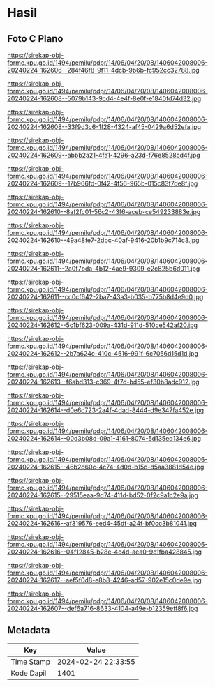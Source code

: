 # Hasil

## Foto C Plano

https://sirekap-obj-formc.kpu.go.id/1494/pemilu/pdpr/14/06/04/20/08/1406042008006-20240224-162606--284f46f8-9f11-4dcb-9b6b-fc952cc32788.jpg

https://sirekap-obj-formc.kpu.go.id/1494/pemilu/pdpr/14/06/04/20/08/1406042008006-20240224-162608--5079b143-9cd4-4e4f-8e0f-e1840fd74d32.jpg

https://sirekap-obj-formc.kpu.go.id/1494/pemilu/pdpr/14/06/04/20/08/1406042008006-20240224-162608--33f9d3c6-1f28-4324-af45-0429a6d52efa.jpg

https://sirekap-obj-formc.kpu.go.id/1494/pemilu/pdpr/14/06/04/20/08/1406042008006-20240224-162609--abbb2a21-4fa1-4296-a23d-f76e8528cd4f.jpg

https://sirekap-obj-formc.kpu.go.id/1494/pemilu/pdpr/14/06/04/20/08/1406042008006-20240224-162609--17b966fd-0f42-4f56-965b-015c83f7de8f.jpg

https://sirekap-obj-formc.kpu.go.id/1494/pemilu/pdpr/14/06/04/20/08/1406042008006-20240224-162610--8af2fc01-56c2-43f6-aceb-ce549233883e.jpg

https://sirekap-obj-formc.kpu.go.id/1494/pemilu/pdpr/14/06/04/20/08/1406042008006-20240224-162610--49a48fe7-2dbc-40af-9416-20b1b9c714c3.jpg

https://sirekap-obj-formc.kpu.go.id/1494/pemilu/pdpr/14/06/04/20/08/1406042008006-20240224-162611--2a0f7bda-4b12-4ae9-9309-e2c825b6d011.jpg

https://sirekap-obj-formc.kpu.go.id/1494/pemilu/pdpr/14/06/04/20/08/1406042008006-20240224-162611--cc0cf642-2ba7-43a3-b035-b775b8d4e9d0.jpg

https://sirekap-obj-formc.kpu.go.id/1494/pemilu/pdpr/14/06/04/20/08/1406042008006-20240224-162612--5c1bf623-009a-431d-911d-510ce542af20.jpg

https://sirekap-obj-formc.kpu.go.id/1494/pemilu/pdpr/14/06/04/20/08/1406042008006-20240224-162612--2b7a624c-410c-4516-991f-6c7056d15d1d.jpg

https://sirekap-obj-formc.kpu.go.id/1494/pemilu/pdpr/14/06/04/20/08/1406042008006-20240224-162613--f6abd313-c369-4f7d-bd55-ef30b8adc912.jpg

https://sirekap-obj-formc.kpu.go.id/1494/pemilu/pdpr/14/06/04/20/08/1406042008006-20240224-162614--d0e6c723-2a4f-4dad-8444-d9e347fa452e.jpg

https://sirekap-obj-formc.kpu.go.id/1494/pemilu/pdpr/14/06/04/20/08/1406042008006-20240224-162614--00d3b08d-09a1-4161-8074-5d135ed134e6.jpg

https://sirekap-obj-formc.kpu.go.id/1494/pemilu/pdpr/14/06/04/20/08/1406042008006-20240224-162615--46b2d60c-4c74-4d0d-b15d-d5aa3881d54e.jpg

https://sirekap-obj-formc.kpu.go.id/1494/pemilu/pdpr/14/06/04/20/08/1406042008006-20240224-162615--29515eaa-9d74-411d-bd52-0f2c9a1c2e9a.jpg

https://sirekap-obj-formc.kpu.go.id/1494/pemilu/pdpr/14/06/04/20/08/1406042008006-20240224-162616--af319576-eed4-45df-a24f-bf0cc3b81041.jpg

https://sirekap-obj-formc.kpu.go.id/1494/pemilu/pdpr/14/06/04/20/08/1406042008006-20240224-162616--04f12845-b28e-4c4d-aea0-9c1fba428845.jpg

https://sirekap-obj-formc.kpu.go.id/1494/pemilu/pdpr/14/06/04/20/08/1406042008006-20240224-162617--aef5f0d8-e8b8-4246-ad57-902e15c0de9e.jpg

https://sirekap-obj-formc.kpu.go.id/1494/pemilu/pdpr/14/06/04/20/08/1406042008006-20240224-162607--def6a716-8633-4104-a49e-b12359eff8f6.jpg


## Metadata

| Key        | Value               |
| ---------- | ------------------- |
| Time Stamp | 2024-02-24 22:33:55 |
| Kode Dapil | 1401                |



